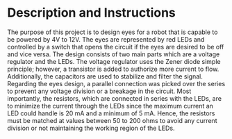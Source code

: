 # Description and Instructions
The purpose of this project is to design eyes for a robot that is capable to be powered by 4V to 12V. The eyes are represented by red LEDs and controlled by a switch that opens the circuit if the eyes are desired to be off and vice versa. The design consists of two main parts which are a voltage regulator and the LEDs. The voltage regulator uses the Zener diode simple principle; however, a transistor is added to authorize more current to flow. Additionally, the capacitors are used to stabilize and filter the signal. Regarding the eyes design, a parallel connection was picked over the series to prevent any voltage division or a breakage in the circuit. Most importantly, the resistors, which are connected in series with the LEDs, are to minimize the current through the LEDs since the maximum current an LED could handle is 20 mA and a minimum of 5 mA. Hence, the resistors must be matched at values between 50 to 200 ohms to avoid any current division or not maintaining the working region of the LEDs.
